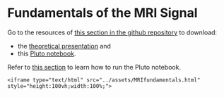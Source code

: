 # Fundamentals of the MRI Signal

Go to the resources of [this section in the github repository](https://github.com/LIBREhub/MRI-processing-2023/tree/main/01-fundamentals-of-the-mri-signal) to download:
* the [theoretical presentation](https://github.com/LIBREhub/MRI-processing-2023/blob/main/01-fundamentals-of-the-mri-signal/01%20Se%C3%B1al%20MRI.pptx) and
* this [Pluto notebook](https://github.com/LIBREhub/MRI-processing-2023/blob/main/01-fundamentals-of-the-mri-signal/MRIfundamentals.jl).

Refer to [this section](getting-started.md) to learn how to run the Pluto notebook.

```@raw html
<iframe type="text/html" src="../assets/MRIfundamentals.html" style="height:100vh;width:100%;">
```
